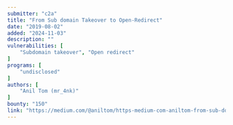 ```yaml
---
submitter: "c2a"
title: "From Sub domain Takeover to Open-Redirect"
date: "2019-08-02"
added: "2024-11-03"
description: ""
vulnerabilities: [
    "Subdomain takeover", "Open redirect"
]
programs: [
    "undisclosed"
]
authors: [
    "Anil Tom (mr_4nk)"
]
bounty: "150"
link: "https://medium.com/@aniltom/https-medium-com-aniltom-from-sub-domain-takeover-to-open-redirect-b5be4906e1a4"
---
```





